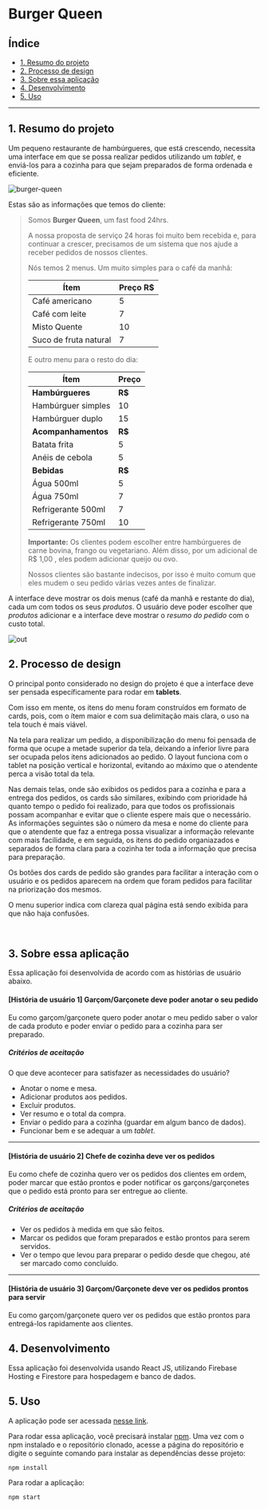 # Burger Queen

## Índice

* [1. Resumo do projeto](#2-resumo-do-projeto)
* [2. Processo de design](#2-processo-de-design)
* [3. Sobre essa aplicação](#3-sobre-essa-aplicaçãos)
* [4. Desenvolvimento](#-4-Desenvolvimento)
* [5. Uso](#5-Uso)

***


## 1. Resumo do projeto

Um pequeno restaurante de hambúrgueres, que está crescendo, necessita uma
interface em que se possa realizar pedidos utilizando um _tablet_, e enviá-los
para a cozinha para que sejam preparados de forma ordenada e eficiente.

![burger-queen](https://user-images.githubusercontent.com/110297/42118136-996b4a52-7bc6-11e8-8a03-ada078754715.jpg)

Estas são as informações que temos do cliente:

> Somos **Burger Queen**, um fast food 24hrs.
>
>A nossa proposta de serviço 24 horas foi muito bem recebida e, para continuar a
>crescer, precisamos de um sistema que nos ajude a receber pedidos de nossos
>clientes.
>
>Nós temos 2 menus. Um muito simples para o café da manhã:
>
>| Ítem                      |Preço R$|
>|---------------------------|------|
>| Café americano            |    5 |
>| Café com leite            |    7 |
>| Misto Quente              |   10 |
>| Suco de fruta natural     |    7 |
>
>E outro menu para o resto do dia:
>
>| Ítem                      |Preço |
>|---------------------------|------|
>|**Hambúrgueres**           |   **R$**   |
>|Hambúrguer simples         |    10|
>|Hambúrguer duplo           |    15|
>|**Acompanhamentos**        |   **R$**   |
>|Batata frita               |     5|
>|Anéis de cebola            |     5|
>|**Bebidas**                |   **R$**   |
>|Água 500ml                 |     5|
>|Água 750ml                 |     7|
>|Refrigerante 500ml         |     7|
>|Refrigerante 750ml         |    10|
>
>**Importante:** Os clientes podem escolher entre hambúrgueres de carne bovina,
>frango ou vegetariano. Além disso, por um adicional de R$ 1,00 , eles podem
>adicionar queijo ou ovo.
>
>Nossos clientes são bastante indecisos, por isso é muito comum que eles mudem o
>seu pedido várias vezes antes de finalizar.

A interface deve mostrar os dois menus (café da manhã e restante do dia), cada
um com todos os seus _produtos_. O usuário deve poder escolher que _produtos_
adicionar e a interface deve mostrar o _resumo do pedido_ com o custo total.

![out](https://user-images.githubusercontent.com/110297/45984241-b8b51c00-c025-11e8-8fa4-a390016bee9d.gif)

## 2. Processo de design

O principal ponto considerado no design do projeto é que a interface deve ser pensada específicamente para rodar em **tablets**.

Com isso em mente, os itens do menu foram construídos em formato de cards, pois, com o ítem maior e com sua delimitação mais clara, o uso na tela touch é mais viável.

Na tela para realizar um pedido, a disponibilização do menu foi pensada de forma que ocupe a metade superior da tela, deixando a inferior livre para ser ocupada pelos itens adicionados ao pedido. O layout funciona com o tablet na posição vertical e horizontal, evitando ao máximo que o atendente perca a visão total da tela.

Nas demais telas, onde são exibidos os pedidos para a cozinha e para a entrega dos pedidos, os cards são similares, exibindo com prioridade há quanto tempo o pedido foi realizado, para que todos os profissionais possam acompanhar e evitar que o cliente espere mais que o necessário. As informações seguintes são o número da mesa e nome do cliente para que o atendente que faz a entrega possa visualizar a informação relevante com mais facilidade, e em seguida, os itens do pedido organiazados e separados de forma clara para a cozinha ter toda a informação que precisa para preparação.

Os botões dos cards de pedido são grandes para facilitar a interação com o usuário e os pedidos aparecem na ordem que foram pedidos para facilitar na priorização dos mesmos.

O menu superior indica com clareza qual página está sendo exibida para que não haja confusões.

 
## 3. Sobre essa aplicação

Essa aplicação foi desenvolvida de acordo com as histórias de usuário abaixo.

#### [História de usuário 1] Garçom/Garçonete deve poder anotar o seu pedido

Eu como garçom/garçonete quero poder anotar o meu pedido saber o valor de cada 
produto e poder enviar o pedido para a cozinha para ser preparado.

##### Critérios de aceitação

O que deve acontecer para satisfazer as necessidades do usuário?

* Anotar o nome e mesa.
* Adicionar produtos aos pedidos.
* Excluir produtos.
* Ver resumo e o total da compra.
* Enviar o pedido para a cozinha (guardar em algum banco de dados).
* Funcionar bem e se adequar a um _tablet_.

***

#### [História de usuário 2] Chefe de cozinha deve ver os pedidos

Eu como chefe de cozinha quero ver os pedidos dos clientes em ordem, poder marcar que estão prontos e poder notificar os garçons/garçonetes que o pedido está pronto para ser entregue ao cliente.

##### Critérios de aceitação

* Ver os pedidos à medida em que são feitos.
* Marcar os pedidos que foram preparados e estão prontos para serem servidos.
* Ver o tempo que levou para preparar o pedido desde que chegou, até ser marcado como concluído.

***

#### [História de usuário 3] Garçom/Garçonete deve ver os pedidos prontos para servir

Eu como garçom/garçonete quero ver os pedidos que estão prontos para entregá-los rapidamente aos clientes.

## 4. Desenvolvimento

Essa aplicação foi desenvolvida usando React JS, utilizando Firebase Hosting e Firestore para hospedagem e banco de dados.

## 5. Uso

A aplicação pode ser acessada [nesse link](https://burger-queen-e1951.firebaseapp.com/).

Para rodar essa aplicação, você precisará instalar [npm](https://www.npmjs.com/).
Uma vez com o npm instalado e o repositório clonado, acesse a página do repositório e digite o seguinte comando para instalar as dependências desse projeto:

`npm install`

Para rodar a aplicação:

`npm start`